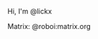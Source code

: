 Hi, I'm @lickx  

Matrix: @roboi:matrix.org  

<!---
lickx/lickx is a ✨ special ✨ repository because its `README.md` (this file) appears on your GitHub profile.
You can click the Preview link to take a look at your changes.
--->
